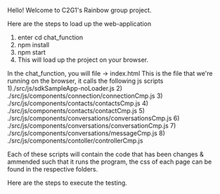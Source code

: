 Hello! Welcome to C2G1's Rainbow group project. 

Here are the steps to load up the web-application 
1) enter cd chat_function
2) npm install
3) npm start
4) This will load up the project on your browser.

In the chat_function, you will file -> index.html
This is the file that we're running on the browser, it calls the following js scripts
1)./src/js/sdkSampleApp-noLoader.js
2) 	./src/js/components/connection/connectionCmp.js
3)	./src/js/components/contacts/contactsCmp.js
4)	./src/js/components/contacts/contactCmp.js
5)	./src/js/components/conversations/conversationsCmp.js
6)	./src/js/components/conversations/conversationCmp.js
7)	./src/js/components/conversations/messageCmp.js
8)  ./src/js/components/contoller/controllerCmp.js

Each of these scripts will contain the code that has been changes & ammended such that it runs the program, the css of each page can be found in the respective folders. 

Here are the steps to execute the testing.

